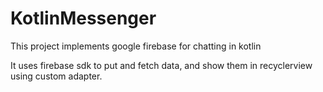 # KotlinMessenger
This project implements google firebase for chatting in kotlin

It uses firebase sdk to put and fetch data, and show them in recyclerview using custom adapter.
